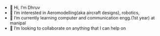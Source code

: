 - 👋 Hi, I’m Dhruv
- 👀 I’m interested in Aeromodelling(aka aircraft designs), robotics, 
- 🌱 I’m currently learning computer and communication engg.(1st year) at manipal 
- 💞️ I’m looking to collaborate on anything that I can help on

<!---
ChaturvediDhruv/ChaturvediDhruv is a ✨ special ✨ repository because its `README.md` (this file) appears on your GitHub profile.
You can click the Preview link to take a look at your changes.
--->
